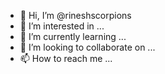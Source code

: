 - 👋 Hi, I’m @rineshscorpions
- 👀 I’m interested in ...
- 🌱 I’m currently learning ...
- 💞️ I’m looking to collaborate on ...
- 📫 How to reach me ...

<!---
rineshscorpions/rineshscorpions is a ✨ special ✨ repository because its `README.md` (this file) appears on your GitHub profile.
You can click the Preview link to take a look at your changes.
--->
